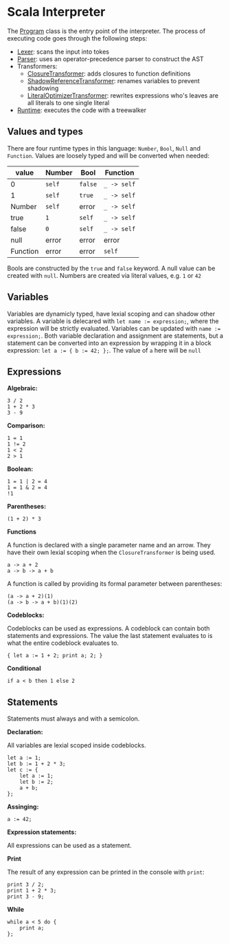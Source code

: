 # Scala Interpreter

The [Program](https://github.com/WimJongeneel/scala-interpreter/blob/master/interpreter/src/main/scala/Program.scala) class is the entry point of the interpreter. The process of executing code goes through the following steps:
* [Lexer](https://github.com/WimJongeneel/scala-interpreter/blob/master/interpreter/src/main/scala/lexer/Lexer.scala): scans the input into tokes
* [Parser](https://github.com/WimJongeneel/scala-interpreter/blob/master/interpreter/src/main/scala/parser/Parser.scala): uses an operator-precedence parser to construct the AST
* Transformers:
    * [ClosureTransformer](https://github.com/WimJongeneel/scala-interpreter/blob/master/interpreter/src/main/scala/transformers/ClosureTransformer.scala): adds closures to function definitions
    * [ShadowReferenceTransformer](https://github.com/WimJongeneel/scala-interpreter/blob/master/interpreter/src/main/scala/transformers/ShadowReferenceTransformer.scala): renames variables to prevent shadowing
    * [LiteralOptimizerTransformer](https://github.com/WimJongeneel/scala-interpreter/blob/master/interpreter/src/main/scala/transformers/LiteralOptimizerTransformer.scala): rewrites expressions who's leaves are all literals to one single literal
* [Runtime](https://github.com/WimJongeneel/scala-interpreter/blob/master/interpreter/src/main/scala/runtime/Runtime.scala): executes the code with a treewalker

## Values and types

There are four runtime types in this language: `Number`, `Bool`, `Null` and `Function`. Values are loosely typed and will be converted when needed:

| value    | Number  | Bool    | Function    |
|----------|---------|---------|-------------|
| 0        | `self`  | `false` | `_ -> self` |
| 1        | `self`  | `true`  | `_ -> self` |
| Number   | `self`  | error   | `_ -> self` |
| true     | `1`     | `self`  | `_ -> self` |
| false    | `0`     | `self`  | `_ -> self` |
| null     | error   | error   | error       |
| Function | error   | error   | `self`      |

Bools are constructed by the `true` and `false` keyword. A null value can be created with `null`. Numbers are created via literal values, e.g. `1` or `42`

## Variables

Variables are dynamicly typed, have lexial scoping and can shadow other variables. A variable is delecared with `let name := expression;`, where the expression will be strictly evaluated. Variables can be updated with `name := expression;`. Both variable declaration and assignment are statements, but a statement can be converted into an expression by wrapping it in a block expression: `let a := { b := 42; };`. The value of `a` here will be `null`

## Expressions

**Algebraic:**
```
3 / 2
1 + 2 * 3
3 - 9
```

**Comparison:**
```
1 = 1
1 != 2
1 < 2
2 > 1
```

**Boolean:**
```
1 = 1 | 2 = 4
1 = 1 & 2 = 4
!1
```

**Parentheses:**
```
(1 + 2) * 3
```

**Functions**

A function is declared with a single parameter name and an arrow. They have their own lexial scoping when the `ClosureTransformer` is being used.

```
a -> a + 2
a -> b -> a + b
```

A function is called by providing its formal parameter between parentheses:
```
(a -> a + 2)(1)
(a -> b -> a + b)(1)(2)
```

**Codeblocks:**

Codeblocks can be used as expressions. A codeblock can contain both statements and expressions. The value the last statement evaluates to is what the entire codeblock evaluates to.

```
{ let a := 1 + 2; print a; 2; }
```

**Conditional**

```
if a < b then 1 else 2
```

## Statements

Statements must always and with a semicolon.

**Declaration:**

All variables are lexial scoped inside codeblocks.

```
let a := 1;
let b := 1 + 2 * 3;
let c := {
    let a := 1;
    let b := 2;
    a + b;
};
```

**Assinging:**

```
a := 42;
```

**Expression statements:**

All expressions can be used as a statement. 

**Print**

The result of any expression can be printed in the console with `print`:

```
print 3 / 2;
print 1 + 2 * 3;
print 3 - 9;
```

**While**

```
while a < 5 do {
    print a;
};
```
